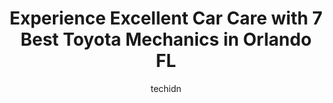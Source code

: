 ---
layout: ampstory
image: https://images.unsplash.com/photo-1627404760301-8efc143749c8?ixlib=rb-4.0.3&ixid=MnwxMjA3fDB8MHxwaG90by1wYWdlfHx8fGVufDB8fHx8&auto=format&fit=crop&w=640&h=853&q=80
author: techidn
featured: false
description: For top-quality automotive repairs and maintenance, visit the 7 best Toyota Mechanic in Orlando FL, USA. Their reputation for excellence and their dedication to customer satisfaction make th
title: Experience Excellent Car Care with 7 Best Toyota Mechanics in Orlando FL
cover:
   title: Experience Excellent Car Care with 7 Best Toyota Mechanics in Orlando FL
   subtitle: Rickpate
   background: https://images.unsplash.com/photo-1627404760301-8efc143749c8?ixlib=rb-4.0.3&ixid=MnwxMjA3fDB8MHxwaG90by1wYWdlfHx8fGVufDB8fHx8&auto=format&fit=crop&w=640&h=853&q=80

pages: 
 - layout: thirds
   top: <h1>#1 Toyota of Orlando Service Center</h1>
   bottom: "<p>I have a 2017 Rav 4 and I needed my brakes and rotors replaced and wheel bearings on my front tires. I was charged about $3500. Although I had super friendly customer ser</p>"
   background: https://www.knot35.com/toplist/wp-content/uploads/2023/06/best-toyota-mechanic-1-in-orlando-fl-1685831681.jpeg
   backgroundblur: true
 - layout: thirds
   top: <h1>#2 Orlando Import Auto Specialists, Inc.</h1>
   bottom: "<p>2801 E South St, Orlando, FL 32803, United States</p>"
   background: https://www.knot35.com/toplist/wp-content/uploads/2023/06/best-toyota-mechanic-2-in-orlando-fl-1685831682.jpeg
   cta:
      link: https://www.knot35.com/toplist/experience-excellent-car-care-with-7-best-toyota-mechanics-in-orlando-fl/
      text: Experience Excellent Car Care with 7 Best Toyota Mechanics in Orlando FL
 - layout: thirds
   top: <h1>#3 Dynasty Automotive</h1>
   bottom: "<p>5901 E Colonial Dr, Orlando, FL 32807, United States</p>"
   background: https://www.knot35.com/toplist/wp-content/uploads/2023/06/best-toyota-mechanic-3-in-orlando-fl-1685831682.jpeg
   cta:
      link: https://www.knot35.com/toplist/experience-excellent-car-care-with-7-best-toyota-mechanics-in-orlando-fl/
      text: Experience Excellent Car Care with 7 Best Toyota Mechanics in Orlando FL
 - layout: thirds
   top: <h1>#4 JDM Toyota & Honda Specialist</h1>
   bottom: "<p>6629 E Colonial Dr, Orlando, FL 32807, United States</p>"
   background: https://images.unsplash.com/photo-1527066579998-dbbae57f45ce?ixlib=rb-4.0.3&ixid=MnwxMjA3fDB8MHxwaG90by1wYWdlfHx8fGVufDB8fHx8&auto=format&fit=crop&w=640&h=853&q=80
   cta:
      link: https://www.knot35.com/toplist/experience-excellent-car-care-with-7-best-toyota-mechanics-in-orlando-fl/
      text: Experience Excellent Car Care with 7 Best Toyota Mechanics in Orlando FL
 - layout: thirds
   top: <h1>#5 Prestige Auto Repair Inc</h1>
   bottom: "<p>3052 Shader Rd #1, Orlando, FL 32808, United States</p>"
   background: https://images.unsplash.com/photo-1595364397663-fca4f075d796?ixlib=rb-4.0.3&ixid=MnwxMjA3fDB8MHxwaG90by1wYWdlfHx8fGVufDB8fHx8&auto=format&fit=crop&w=640&h=853&q=80
   cta:
      link: https://www.knot35.com/toplist/experience-excellent-car-care-with-7-best-toyota-mechanics-in-orlando-fl/
      text: Experience Excellent Car Care with 7 Best Toyota Mechanics in Orlando FL
 - layout: thirds
   top: <h1>#6 Toyota of Orlando Body Shop</h1>
   bottom: "<p>3575 Vineland Rd, Orlando, FL 32811, United States</p>"
   background: https://images.unsplash.com/photo-1620421680010-0766ff230392?ixlib=rb-4.0.3&ixid=MnwxMjA3fDB8MHxwaG90by1wYWdlfHx8fGVufDB8fHx8&auto=format&fit=crop&w=640&h=853&q=80
   cta:
      link: https://www.knot35.com/toplist/experience-excellent-car-care-with-7-best-toyota-mechanics-in-orlando-fl/
      text: Experience Excellent Car Care with 7 Best Toyota Mechanics in Orlando FL
 - layout: thirds
   top: <h1>#7 Royal Auto Repair</h1>
   bottom: "<p>504 S Orange Blossom Trl, Orlando, FL 32805, United States</p>"
   background: https://images.unsplash.com/photo-1496096265110-f83ad7f96608?ixlib=rb-4.0.3&ixid=MnwxMjA3fDB8MHxwaG90by1wYWdlfHx8fGVufDB8fHx8&auto=format&fit=crop&w=640&h=853&q=80
   cta:
      link: https://www.knot35.com/toplist/experience-excellent-car-care-with-7-best-toyota-mechanics-in-orlando-fl/
      text: Experience Excellent Car Care with 7 Best Toyota Mechanics in Orlando FL
 - layout: thirds
   middle: Continue reading...
   background: https://images.unsplash.com/photo-1580610447943-1bfbef5efe07?ixlib=rb-4.0.3&ixid=MnwxMjA3fDB8MHxwaG90by1wYWdlfHx8fGVufDB8fHx8&auto=format&fit=crop&w=640&h=853&q=80
   cta:
      link: https://www.knot35.com/toplist/experience-excellent-car-care-with-7-best-toyota-mechanics-in-orlando-fl/
      text: Experience Excellent Car Care with 7 Best Toyota Mechanics in Orlando FL
      
---